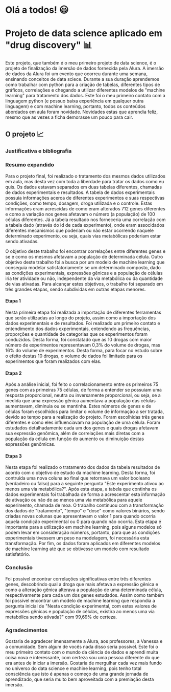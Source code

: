 # Olá a todos! 😃

# Projeto de data science aplicado em "drug discovery" 📊


Este projeto, que também é o meu primeiro projeto de data science, é o projeto de finalização da imersão de dados fornecida pela Alura. 
A imersão de dados da Alura foi um evento que ocorreu durante uma semana, ensinando conceitos de data sciece. Durante a sua duração aprendemos como trabalhar com python para a criação de tabelas, diferentes tipos de gráficos, correlações e chegando a utilizar diferentes modelos de "machine learning" para tratamento dos dados. Este foi o meu primeiro contato com a linguagem python (e possuo baixa experiência em qualquer outra linguagem) e com machine learning, portanto, todos os conteúdos abordados em aula foram novidade. Novidades estas que aprendia feliz, mesmo que as vezes a ficha demorasse um pouco para cair.

## O projeto 📈
### Justificativa e bibliografia
### Resumo expandido
Para o projeto final, foi realizado o tratamento dos mesmos dados utilizados em aula, mas desta vez com toda a liberdade para tratar os dados como eu quis. Os dados estavam separados em duas tabelas diferentes, chamadas de dados experimentais e resultados. A tabela de dados experimentais possuia informações acerca de diferentes experimentos e suas respectivas condições, como tempo, dosagem, droga utilizada e o controle. Estas informações eram acrescidas de como eram alterados 712 genes diferentes e como a variação nos genes afetavam o número (a população) de 100 células diferentes. Já a tabela resultado nos forneceria uma correlação com a tabela dado (através do id de cada experimento), onde eram associdados diferentes mecanismos que poderiam ou não estar ocorrendo naquele determinado experimento, ou seja, quais vias metabólicas poderiam estar sendo ativadas. 

O objetivo deste trabalho foi encontrar correlações entre diferentes genes e se e como os mesmos afetavam a população de determinada célula. Outro objetivo deste trabalho foi a busca por um modelo de machine learning que conseguia modelar satisfatoriamente se um determinado composto, dado as condições experimentais, expressões gênicas e a população de células iria ter atividade ou não, independente da via metabólica ou da quantidade de vias ativadas. Para alcançar estes objetivos, o trabalho foi separado em três grandes etapas, sendo subdividas em outras etapas menores.
#### Etapa 1
Nesta primeira etapa foi realizada a importação de diferentes ferramentas que serão utilizadas ao longo do projeto, assim como a importação dos dados experimentais e de resultados. Foi realizado um primeiro contato e entendimento dos dados experimentais, entendendo as frequências, proporções e quantidade de categorias que os experimentos foram conduzidos. Desta forma, foi constatado que as 10 drogas com maior número de experimentos representavam 0,3% do volume de drogas, mas 16% do volume de experimentos. Desta forma, para focar no estudo sobre o efeito destas 10 drogas, o volume de dados foi limitado para os experimentos que foram realizados com elas.
#### Etapa 2
Após a análise inicial, foi feito o correlacionamento entre os primeiros 75 genes com as primeiras 75 células, de forma a entender se possuiam uma resposta proporcional, neutra ou inversamente proporcional, ou seja, se a medida que uma expressão gênica aumentava a população das células aumentavam, diminuia ou se mantinha. Estes números de genes e de células foram escolhidos para limitar o volume de informação a ser tratada, devido ao tempo para a realização do projeto. Foram escolhidas três genes diferentes e como eles influenciavam na população de uma célula. Foram estudados detalhadamente cada um dos genes e quais drogas afetavam sua expressão genômica, além de correlações mais diretas com a população da célula em função do aumento ou diminuição destas expressões genômicas.
#### Etapa 3
Nesta etapa foi realizado o tratamento dos dados da tabela resultados de acordo com o objetivo de estudo da machine learning. Desta forma, foi contruída uma nova coluna ao final que retornava um valor booleano (verdadeiro ou falso) para a seguinte pergunta "Este experimento ativou ao menos uma via metabólica?". Após esta etapa, a tabela que continha os dados experimentais foi trabalhada de forma a acrescentar esta informação de ativação ou não de ao menos uma via metabólica para aquele experimento, chamada de moa. O trabalho continuou com a transformação dos dados de "tratamento", "tempo" e "dose" como valores binários, sendo criadas novas colunas que apresentavam o valor 1 para quando ocorria aquela condição experimental ou 0 para quando não ocorria. Esta etapa é importante para a utilização em machine learning, pois alguns modelos só podem levar em consideração números, portanto, para que as condições experimentais tivessem um peso na modelagem, foi necessária esta transformação. Por fim, os dados foram aplicados em diferentes modelos de machine learning até que se obtivesse um modelo com resultado satisfatório. 
### Conclusão
Foi possível encontrar correlações significativas entre três diferentes genes, descobrindo qual a droga que mais afetava a expressão gênica e como a alteração gênica alterava a população de uma determinada célula, respectivamente para cada um dos genes estudados. Assim como também foi possível encontrar um modelo de machine learning que respondia a pergunta inicial de "Nesta condição experimental, com estes valores de expressões gênicas e população de células, existira ao menos uma via metabólica sendo ativada?" com 99,69% de certeza. 
### Agradecimentos
Gostaria de agradecer imensamente a Alura, aos professores, a Vanessa e a comunidade. Sem algum de vocês nada disso seria possível. Este foi o meu primeiro contato com o mundo da ciência de dados e aprendi muita coisa nova e interessante, com certeza sou uma pessoa diferente do que era antes de iniciar a imersão. Gostaria de mergulhar cada vez mais fundo no universo do data science e machine learning, pois tenho total consciência que isto é apenas o começo de uma grande jornada de aprendizado, que seria muito bem aproveitada com a premiação desta imersão.
